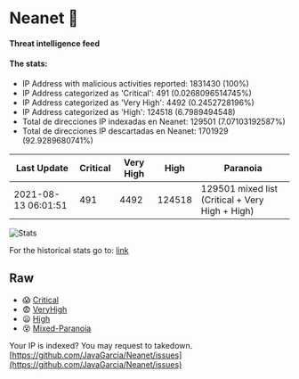 # Neanet :hocho:
#### Threat intelligence feed
#### The stats:

- IP Address with malicious activities reported: 1831430 (100%)
- IP Address categorized as 'Critical':  491 (0.0268096514745%)
- IP Address categorized as 'Very High':  4492 (0.2452728196%)
- IP Address categorized as 'High':  124518 (6.7989494548)
- Total de direcciones IP indexadas en Neanet:  129501 (7.07103192587%)
- Total de direcciones IP descartadas en Neanet:  1701929 (92.9289680741%)

| Last Update | Critical | Very High | High | Paranoia |
| --- | --- | --- | --- | --- |
| 2021-08-13 06:01:51 | 491 | 4492 | 124518 | 129501 mixed list (Critical + Very High + High)|

![Stats](https://docs.google.com/spreadsheets/d/e/2PACX-1vSnaNMIXVabIpDJjufMlzH7poXnshF3mgd8Is1g9ytUEzVsP5my4Trn8f-xkoLLQ38xpL3HtmUexLo6/pubchart?oid=501124687&format=image)

For the historical stats go to: [link](/stats.csv)
## Raw
- :scream: [Critical](https://raw.githubusercontent.com/JavaGarcia/Neanet/master/blacklists/neanet_critical.txt)
- :fearful: [VeryHigh](https://raw.githubusercontent.com/JavaGarcia/Neanet/master/blacklists/neanet_veryHigh.txtt)
- :frowning: [High](https://raw.githubusercontent.com/JavaGarcia/Neanet/master/blacklists/neanet_high.txt)
- :dizzy_face: [Mixed-Paranoia](https://raw.githubusercontent.com/JavaGarcia/Neanet/master/blacklists/neanet_all.txt)


Your IP is indexed? You may request to takedown. [https://github.com/JavaGarcia/Neanet/issues](https://github.com/JavaGarcia/Neanet/issues)












































































































































































































































































































































































































































































































































































































































































































































































































































































































































































































































































































































































































































































































































































































































































































































































































































































































































































































































































































































































































































































































































































































































































































































































































































































































































































































































































































































































































































































































































































































































































































































































































































































































































































































































































































































































































































































































































































































































































































































































































































































































































































































































































































































































































































































































































































































































































































































































































































































































































































































































































































































































































































































































































































































































































































































































































































































































































































































































































































































































































































































































































































































































































































































































































































































































































































































































































































































































































































































































































































































































































































































































































































































































































































































































































































































































































































































































































































































































































































































































































































































































































































































































































































































